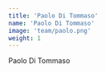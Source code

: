 ```yaml
---
title: 'Paolo Di Tommaso'
name: 'Paolo Di Tommaso'
image: 'team/paolo.png'
weight: 1
---
```


Paolo Di Tommaso
